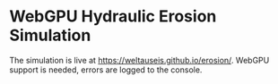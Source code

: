 # WebGPU Hydraulic Erosion Simulation

The simulation is live at https://weltauseis.github.io/erosion/. WebGPU support is needed, errors are logged to the console.

